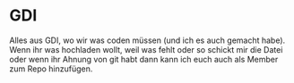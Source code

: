 # GDI
Alles aus GDI, wo wir was coden müssen (und ich es auch gemacht habe).
Wenn ihr was hochladen wollt, weil was fehlt oder so schickt mir die Datei oder wenn ihr Ahnung von git habt dann kann ich euch auch als Member zum Repo hinzufügen.
